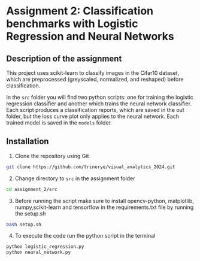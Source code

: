 # Assignment 2: Classification benchmarks with Logistic Regression and Neural Networks

## Description of the assignment
This project uses scikit-learn to classify images in the Cifar10 dataset, which are preprocessed (greyscaled, normalized, and reshaped) before classification. 

In the ``src`` folder you will find two python scripts: one for training the logistic regression classifier and another which trains the neural network classifier. Each script produces a classification reports, which are saved in the out folder, but the loss curve plot only applies to the neural network. Each trained model is saved in the ``models`` folder.  

## Installation

 1. Clone the repository using Git
```sh
git clone https://github.com/trinerye/visual_analytics_2024.git
```

2. Change directory to ``src`` in the assignment folder 
```sh
cd assignment_2/src
```

3. Before running the script make sure to install opencv-python, matplotlib, numpy,scikit-learn and tensorflow in the requirements.txt file by running the setup.sh 
```sh
bash setup.sh
```

4. To execute the code run the python script in the terminal
```sh
python logistic_regression.py
python neural_network.py 
```
